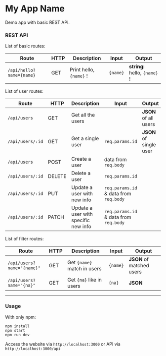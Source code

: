 # My App Name
Demo app with basic REST API.

### REST API
List of basic routes:

Route                           | HTTP | Description                     | Input          | Output
------------------------------- | ---- | ------------------------------- | -------------- | --------------------------------------
```` /api/hello?name={name} ````| GET  | Print hello, ```` {name} ```` ! | ````{name}```` | **string:** hello, ```` {name} ```` ! 

List of user routes:

Route                   | HTTP   | Description                          | Input                      | Output
----------------------- | ------ | ------------------------------------ | -------------------------- | --------------------
```` /api/users ````    | GET    | Get all the users                    |                            | **JSON** of all users
```` /api/users/:id ````| GET    | Get a single user                    | ````req.params.id````      | **JSON** of single user
```` /api/users ````    | POST   | Create a user                        | data from ````req.body```` | 
```` /api/users/:id ````| DELETE | Delete a user                        | ````req.params.id````      | 
```` /api/users/:id ````| PUT    | Update a user with new info          | ````req.params.id```` & data from ````req.body```` | 
```` /api/users/:id ````| PATCH  | Update a user with specific new info | ````req.params.id```` & data from ````req.body```` |

List of filter routes:

Route                             | HTTP   | Description                       | Input          | Output
--------------------------------- | ------ | --------------------------------- | -------------- | --------------------------
```` /api/users?name="{name}" ````| GET    | Get ````{name}```` match in users | ````{name}```` | **JSON** of matched users
```` /api/users?name="{na}" ````  | GET    | Get ````{na}```` like in users    | ````{na}````   | **JSON**

---
### Usage
With only npm:
````
npm install
npm start
npm run dev
````
Access the website via ````http://localhost:3000```` or API via ````http://localhost:3000/api````